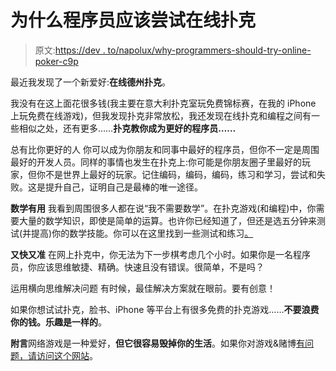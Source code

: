 # 为什么程序员应该尝试在线扑克

> 原文:[https://dev . to/napolux/why-programmers-should-try-online-poker-c9p](https://dev.to/napolux/why-programmers-should-try-online-poker-c9p)

最近我发现了一个新爱好:**在线德州扑克**。

我没有在这上面花很多钱(我主要在意大利扑克室玩免费锦标赛，在我的 iPhone 上玩免费在线游戏)，但我发现扑克非常放松，我还发现在线扑克和编程之间有一些相似之处，还有更多……**扑克教你成为更好的程序员……**

总有比你更好的人
你可以成为你朋友和同事中最好的程序员，但你不一定是周围最好的开发人员。同样的事情也发生在扑克上:你可能是你朋友圈子里最好的玩家，但你不是世界上最好的玩家。记住编码，编码，编码，练习和学习，尝试和失败。这是提升自己，证明自己是最棒的唯一途径。

**数学有用**
我看到周围很多人都在说“我不需要数学”。在扑克游戏(和编程)中，你需要大量的数学知识，即使是简单的运算。也许你已经知道了，但还是选五分钟来测试(并提高)你的数学技能。你可以在这里找到一些测试和练习[。](https://www.math-drills.com)

**又快又准**
在网上扑克中，你无法为下一步棋考虑几个小时。如果你是一名程序员，你应该思维敏捷、精确。快速且没有错误。很简单，不是吗？

运用横向思维解决问题
有时候，最佳解决方案就在眼前。要有创意！

如果你想试试扑克，脸书、iPhone 等平台上有很多免费的扑克游戏……**不要浪费你的钱。乐趣是一样的**。

**附言**网络游戏是一种爱好，**但它很容易毁掉你的生活**。如果你对游戏&赌博[有问题，请访问这个网站](http://www.gamblersanonymous.org/ga/)。